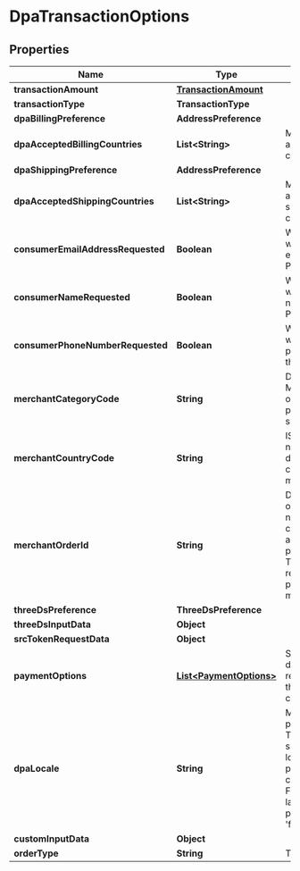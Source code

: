 

# DpaTransactionOptions


## Properties

| Name | Type | Description | Notes |
|------------ | ------------- | ------------- | -------------|
|**transactionAmount** | [**TransactionAmount**](TransactionAmount.md) |  |  [optional] |
|**transactionType** | **TransactionType** |  |  [optional] |
|**dpaBillingPreference** | **AddressPreference** |  |  [optional] |
|**dpaAcceptedBillingCountries** | **List&lt;String&gt;** | Merchant accepted billing countries |  [optional] |
|**dpaShippingPreference** | **AddressPreference** |  |  [optional] |
|**dpaAcceptedShippingCountries** | **List&lt;String&gt;** | Merchant accepted shipping countries |  [optional] |
|**consumerEmailAddressRequested** | **Boolean** | Whether DPA wants consumer email ID in the Payload. |  [optional] |
|**consumerNameRequested** | **Boolean** | Whether DPA wants consumer name in the Payload. |  [optional] |
|**consumerPhoneNumberRequested** | **Boolean** | Whether DPA wants consumer phone number in the Payload. |  [optional] |
|**merchantCategoryCode** | **String** | Describes the Merchant&#39;s type of business, product or service. |  [optional] |
|**merchantCountryCode** | **String** | ISO 3166-1 numeric three-digit country code of the merchant. |  [optional] |
|**merchantOrderId** | **String** | DPA generated order/invoice number corresponding to a consumer purchase. Typically used for reconciliation purposes by the merchant. |  [optional] |
|**threeDsPreference** | **ThreeDsPreference** |  |  [optional] |
|**threeDsInputData** | **Object** |  |  [optional] |
|**srcTokenRequestData** | **Object** |  |  [optional] |
|**paymentOptions** | [**List&lt;PaymentOptions&gt;**](PaymentOptions.md) | Specifies the dynamic data requirement for the payload creation. |  [optional] |
|**dpaLocale** | **String** | Merchant&#39;s preferred locale. This can be the same as the locale in the init parameters or can be different. Format: ISO language_country pair (e.g. &#39;en_US&#39;, &#39;fr_CA&#39;). |  [optional] |
|**customInputData** | **Object** |  |  [optional] |
|**orderType** | **String** | Type of the order. |  [optional] |



